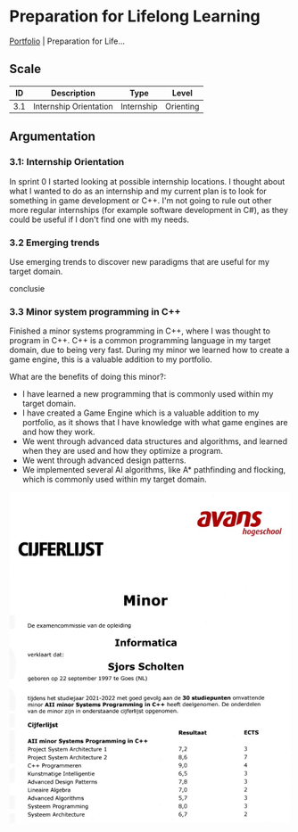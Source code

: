 # Preparation for Lifelong Learning

[Portfolio](../../README.md) | Preparation for Life...

[Uitleg leeruitkomst]: #

## Scale

| ID | Description | Type | Level |
|---|---|---|---|
| 3.1 | Internship Orientation | Internship | Orienting |

## Argumentation

### 3.1: Internship Orientation

In sprint 0 I started looking at possible internship locations. I thought about what I wanted to do as an internship and my current plan is to look for something in game development or C++. I'm not going to rule out other more regular internships (for example software development in C#), as they could be useful if I don't find one with my needs.

### 3.2 Emerging trends

Use emerging trends to discover new paradigms that are useful for my target domain.

conclusie

### 3.3 Minor system programming in C++

Finished a minor systems programming in C++, where I was thought to program in C++. C++ is a common programming language in my target domain, due to being very fast. During my minor we learned how to create a game engine, this is a valuable addition to my portfolio.

What are the benefits of doing this minor?:

- I have learned a new programming that is commonly used within my target domain.
- I have created a Game Engine which is a valuable addition to my portfolio, as it shows that I have knowledge with what game engines are and how they work.
- We went through advanced data structures and algorithms, and learned when they are used and how they optimize a program.
- We went through advanced design patterns.
- We implemented several AI algorithms, like A* pathfinding and flocking, which is commonly used within my target domain.

![screenshot minor](../img/Screenshot_minor.jpg)
